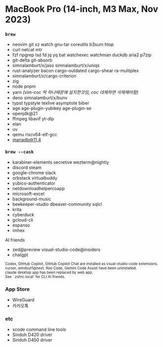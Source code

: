 MacBook Pro (14-inch, M3 Max, Nov 2023)
========

### `brew`
- neovim git xz watch gnu-tar coreutils b3sum htop
- curl netcat mtr
- fzf ripgrep lsd fd jq yq bat watchexec watchman duckdb aria2 p7zip
- git-delta git-absorb
- simnalamburt/x/jaso simnalamburt/x/uniqs
- rust-analyzer bacon cargo-outdated cargo-shear ra-multiplex
- simnalamburt/x/cargo-criterion
- zig
- node pnpm
- yarn *(vim-coc 딱 하나때문에 설치한것임, coc 대체하면 삭제해야함)*
- deno simnalamburt/x/bunv
- typst typstyle texlive asymptote biber
- age age-plugin-yubikey age-plugin-se
- openjdk@21
- ffmpeg libavif yt-dlp
- elan
- uv
- qemu riscv64-elf-gcc
- mariadb@11.4

### `brew --cask`
- karabiner-elements secretive wezterm@nightly
- discord steam
- google-chrome slack
- orbstack virtualbuddy
- yubico-authenticator
- netdownloadhelpercoapp
- microsoft-excel
- background-music
- beekeeper-studio dbeaver-community sqlcl
- krita
- cyberduck
- gcloud-cli
- espanso
- imhex

AI friends

- zed@preview visual-studio-code@insiders
- chatgpt

<sub>
Codex, GitHub Copilot, GitHub Copilot Chat are installed as vsual-studio-code extensions.<br>
cursor, windsurf@next, Roo Code, Gemini Code Assist have been uninstalled.<br>
claude desktop app has been replaced by web app.<br>
See `.zshrc.local` for CLI AI friends.
</sub>

### App Store
- WireGuard
- 카카오톡

### etc
- xcode command line tools
- Sindoh D420 driver
- Sindoh D450 driver
